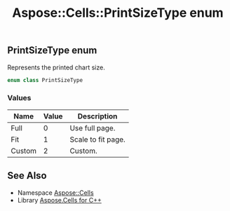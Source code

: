 ﻿---
title: Aspose::Cells::PrintSizeType enum
linktitle: PrintSizeType
second_title: Aspose.Cells for C++ API Reference
description: 'Aspose::Cells::PrintSizeType enum. Represents the printed chart size in C++.'
type: docs
weight: 23900
url: /cpp/aspose.cells/printsizetype/
---
## PrintSizeType enum


Represents the printed chart size.

```cpp
enum class PrintSizeType
```

### Values

| Name | Value | Description |
| --- | --- | --- |
| Full | 0 | Use full page. |
| Fit | 1 | Scale to fit page. |
| Custom | 2 | Custom. |

## See Also

* Namespace [Aspose::Cells](../)
* Library [Aspose.Cells for C++](../../)
